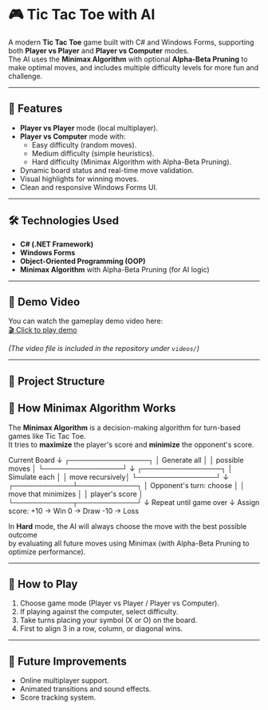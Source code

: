 # 🎮 Tic Tac Toe with AI

A modern **Tic Tac Toe** game built with C# and Windows Forms, supporting both **Player vs Player** and **Player vs Computer** modes.  
The AI uses the **Minimax Algorithm** with optional **Alpha-Beta Pruning** to make optimal moves, and includes multiple difficulty levels for more fun and challenge.

---

## 🚀 Features
- **Player vs Player** mode (local multiplayer).
- **Player vs Computer** mode with:
  - Easy difficulty (random moves).
  - Medium difficulty (simple heuristics).
  - Hard difficulty (Minimax Algorithm with Alpha-Beta Pruning).
- Dynamic board status and real-time move validation.
- Visual highlights for winning moves.
- Clean and responsive Windows Forms UI.

---

## 🛠️ Technologies Used
- **C# (.NET Framework)**
- **Windows Forms**
- **Object-Oriented Programming (OOP)**
- **Minimax Algorithm** with Alpha-Beta Pruning (for AI logic)

---

## 🎥 Demo Video
You can watch the gameplay demo video here:  
[🎬 Click to play demo](videos/demo.mp4)

*(The video file is included in the repository under `videos/`)*

---

## 📂 Project Structure

## 🧠 How Minimax Algorithm Works
The **Minimax Algorithm** is a decision-making algorithm for turn-based games like Tic Tac Toe.  
It tries to **maximize** the player's score and **minimize** the opponent's score.

Current Board
↓
┌────────────────┐
│ Generate all │
│ possible moves │
└────────────────┘
↓
┌────────────────┐
│ Simulate each │
│ move recursively│
└────────────────┘
↓
┌────────────┴────────────┐
│ Opponent's turn: choose │
│ move that minimizes │
│ player's score │
└────────────┬────────────┘
↓
Repeat until game over
↓
Assign score:
+10 → Win
0 → Draw
-10 → Loss

In **Hard** mode, the AI will always choose the move with the best possible outcome  
by evaluating all future moves using Minimax (with Alpha-Beta Pruning to optimize performance).

---

## 🎯 How to Play
1. Choose game mode (Player vs Player / Player vs Computer).
2. If playing against the computer, select difficulty.
3. Take turns placing your symbol (X or O) on the board.
4. First to align 3 in a row, column, or diagonal wins.

---

## 📌 Future Improvements
- Online multiplayer support.
- Animated transitions and sound effects.
- Score tracking system.

